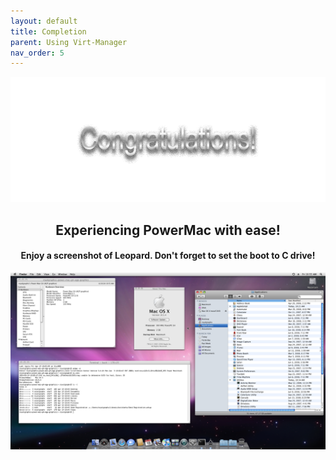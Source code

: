 ```yaml
---
layout: default
title: Completion
parent: Using Virt-Manager
nav_order: 5
---
```


<p align="center">
  <img width="650" height="200" src="../../../../assets/HeaderCongrats.png">
</p>

<h2 align="center">Experiencing PowerMac with ease!</h2>
<h4 align="center">Enjoy a screenshot of Leopard. Don't forget to set the boot to C drive!</h4>

<a href="https://raw.githubusercontent.com/royalgraphx/DarwinKVM/main/docs/showcase/PowerMacLeopard.png"><img src="../../../../showcase/PowerMacLeopard.png" alt=""></a>
